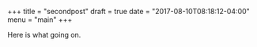 +++
title = "secondpost"
draft = true
date = "2017-08-10T08:18:12-04:00"
menu = "main"
+++

Here is what going on.
